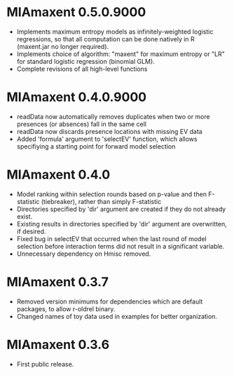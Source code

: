 # MIAmaxent 0.5.0.9000
* Implements maximum entropy models as infinitely-weighted logistic regressions, so that all computation can be done natively in R (maxent.jar no longer required).
* Implements choice of algorithm: "maxent" for maximum entropy or "LR" for standard logistic regression (binomial GLM).
* Complete revisions of all high-level functions

# MIAmaxent 0.4.0.9000
* readData now automatically removes duplicates when two or more presences (or absences) fall in the same cell
* readData now discards presence locations with missing EV data
* Added 'formula' argument to 'selectEV' function, which allows specifiying a starting point for forward model selection

# MIAmaxent 0.4.0

* Model ranking within selection rounds based on p-value and then F-statistic (tiebreaker), rather than simply F-statistic
* Directories specified by 'dir' argument are created if they do not already exist.
* Existing results in directories specified by 'dir' argument are overwritten, if desired.
* Fixed bug in selectEV that occurred when the last round of model selection before interaction terms did not result in a significant variable.
* Unnecessary dependency on Hmisc removed.

# MIAmaxent 0.3.7

* Removed version minimums for dependencies which are default packages, to allow r-oldrel binary.
* Changed names of toy data used in examples for better organization.

# MIAmaxent 0.3.6

* First public release.



